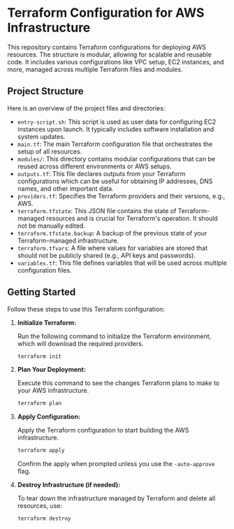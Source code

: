 # Terraform Configuration for AWS Infrastructure

This repository contains Terraform configurations for deploying AWS resources. The structure is modular, allowing for scalable and reusable code. It includes various configurations like VPC setup, EC2 instances, and more, managed across multiple Terraform files and modules.

## Project Structure

Here is an overview of the project files and directories:

- `entry-script.sh`: This script is used as user data for configuring EC2 instances upon launch. It typically includes software installation and system updates.
- `main.tf`: The main Terraform configuration file that orchestrates the setup of all resources.
- `modules/`: This directory contains modular configurations that can be reused across different environments or AWS setups.
- `outputs.tf`: This file declares outputs from your Terraform configurations which can be useful for obtaining IP addresses, DNS names, and other important data.
- `providers.tf`: Specifies the Terraform providers and their versions, e.g., AWS.
- `terraform.tfstate`: This JSON file contains the state of Terraform-managed resources and is crucial for Terraform's operation. It should not be manually edited.
- `terraform.tfstate.backup`: A backup of the previous state of your Terraform-managed infrastructure.
- `terraform.tfvars`: A file where values for variables are stored that should not be publicly shared (e.g., API keys and passwords).
- `variables.tf`: This file defines variables that will be used across multiple configuration files.

## Getting Started

Follow these steps to use this Terraform configuration:

1. **Initialize Terraform:**

    Run the following command to initialize the Terraform environment, which will download the required providers.

    ```bash
    terraform init
    ```

2. **Plan Your Deployment:**

    Execute this command to see the changes Terraform plans to make to your AWS infrastructure.

    ```bash
    terraform plan
    ```

3. **Apply Configuration:**

    Apply the Terraform configuration to start building the AWS infrastructure.

    ```bash
    terraform apply
    ```

    Confirm the apply when prompted unless you use the `-auto-approve` flag.

4. **Destroy Infrastructure (if needed):**

    To tear down the infrastructure managed by Terraform and delete all resources, use:

    ```bash
    terraform destroy
    ```
